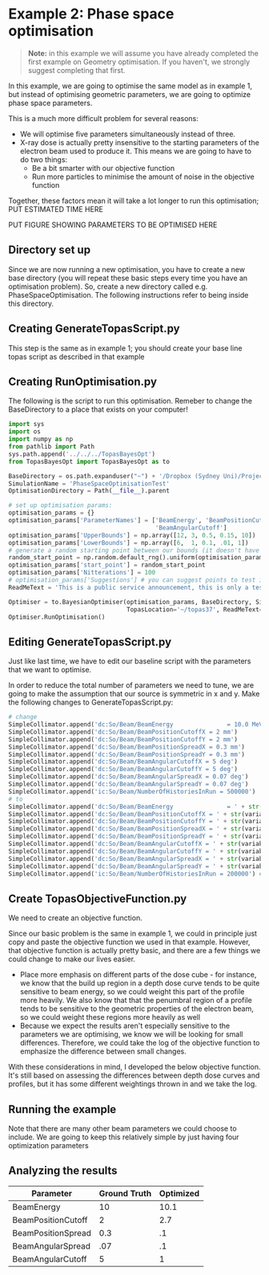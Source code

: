 # Example 2: Phase space optimisation

> **Note:** in this example we will assume you have already completed the first example on Geometry optimisation. If you haven't, we strongly suggest completing that first.

In this example, we are going to optimise the same model as in example 1, but instead of optimising geometric parameters, we are going to optimize phase space parameters.

This is a much more difficult problem for several reasons:

- We will optimise five parameters simultaneously instead of three. 
- X-ray dose is actually pretty insensitive to the starting parameters of the electron beam used to produce it. This means we are going to have to do two things:
  - Be a bit smarter with our objective function
  - Run more particles to minimise the amount of noise in the objective function

Together, these factors mean it will take a lot longer to run this optimisation; PUT ESTIMATED TIME HERE

PUT FIGURE SHOWING PARAMETERS TO BE OPTIMISED HERE

## Directory set up

Since we are now running a new optimisation, you have to create a new base directory (you will repeat these basic steps every time you have an optimisation problem). So, create a new directory called e.g. PhaseSpaceOptimisation. The following instructions refer to being inside this directory.

## Creating GenerateTopasScript.py

This step is the same as in example 1; you should create your base line topas script as described in that example

## Creating RunOptimisation.py

The following is the script to run this optimisation. Remeber to change the BaseDirectory to a place that exists on your computer!

```python
import sys
import os
import numpy as np
from pathlib import Path
sys.path.append('../../../TopasBayesOpt')
from TopasBayesOpt import TopasBayesOpt as to

BaseDirectory = os.path.expanduser("~") + '/Dropbox (Sydney Uni)/Projects/PhaserSims/topas'
SimulationName = 'PhaseSpaceOptimisationTest'
OptimisationDirectory = Path(__file__).parent

# set up optimisation params:
optimisation_params = {}
optimisation_params['ParameterNames'] = ['BeamEnergy', 'BeamPositionCutoff', 'BeamPositionSpread', 'BeamAngularSpread',
                                         'BeamAngularCutoff']
optimisation_params['UpperBounds'] = np.array([12, 3, 0.5, 0.15, 10])
optimisation_params['LowerBounds'] = np.array([6,  1, 0.1, .01, 1])
# generate a random starting point between our bounds (it doesn't have to be random, this is just for demonstration purposes)
random_start_point = np.random.default_rng().uniform(optimisation_params['LowerBounds'], optimisation_params['UpperBounds'])
optimisation_params['start_point'] = random_start_point
optimisation_params['Nitterations'] = 100
# optimisation_params['Suggestions'] # you can suggest points to test if you want - we won't here.
ReadMeText = 'This is a public service announcement, this is only a test'

Optimiser = to.BayesianOptimiser(optimisation_params, BaseDirectory, SimulationName, OptimisationDirectory,
                                 TopasLocation='~/topas37', ReadMeText=ReadMeText, Overwrite=True, length_scales=0.1)
Optimiser.RunOptimisation()
```



## Editing GenerateTopasScript.py

Just like last time, we have to edit our baseline script with the parameters that we want to optimise.

In order to reduce the total number of parameters we need to tune, we are going to make the assumption that our source is symmetric in x and y. Make the following changes to GenerateTopasScript.py:

```python
# change
SimpleCollimator.append('dc:So/Beam/BeamEnergy               = 10.0 MeV')
SimpleCollimator.append('dc:So/Beam/BeamPositionCutoffX = 2 mm')
SimpleCollimator.append('dc:So/Beam/BeamPositionCutoffY = 2 mm')
SimpleCollimator.append('dc:So/Beam/BeamPositionSpreadX = 0.3 mm')
SimpleCollimator.append('dc:So/Beam/BeamPositionSpreadY = 0.3 mm')
SimpleCollimator.append('dc:So/Beam/BeamAngularCutoffX = 5 deg')
SimpleCollimator.append('dc:So/Beam/BeamAngularCutoffY = 5 deg')
SimpleCollimator.append('dc:So/Beam/BeamAngularSpreadX = 0.07 deg')
SimpleCollimator.append('dc:So/Beam/BeamAngularSpreadY = 0.07 deg')
SimpleCollimator.append('ic:So/Beam/NumberOfHistoriesInRun = 500000')
# to
SimpleCollimator.append('dc:So/Beam/BeamEnergy               = ' + str(variable_dict['BeamEnergy']) + ' MeV')
SimpleCollimator.append('dc:So/Beam/BeamPositionCutoffX = ' + str(variable_dict['BeamPositionCutoff']) + ' mm')
SimpleCollimator.append('dc:So/Beam/BeamPositionCutoffY = ' + str(variable_dict['BeamPositionCutoff']) + ' mm')
SimpleCollimator.append('dc:So/Beam/BeamPositionSpreadX = ' + str(variable_dict['BeamPositionSpread']) + ' mm')
SimpleCollimator.append('dc:So/Beam/BeamPositionSpreadY = ' + str(variable_dict['BeamPositionSpread']) + ' mm')
SimpleCollimator.append('dc:So/Beam/BeamAngularCutoffX = ' + str(variable_dict['BeamPositionCutoff']) + ' deg')
SimpleCollimator.append('dc:So/Beam/BeamAngularCutoffY = ' + str(variable_dict['BeamPositionCutoff']) + ' deg')
SimpleCollimator.append('dc:So/Beam/BeamAngularSpreadX = ' + str(variable_dict['BeamAngularSpread']) + ' deg')
SimpleCollimator.append('dc:So/Beam/BeamAngularSpreadY = ' + str(variable_dict['BeamAngularSpread']) + ' deg')
SimpleCollimator.append('ic:So/Beam/NumberOfHistoriesInRun = 200000') # note we run more particles in this example because we are more sensitive to noise
```

## Create TopasObjectiveFunction.py

We need to create an objective function.

Since our basic problem is the same in example 1, we could in principle just copy and paste the objective function we used in that example. However, that objective function is actually pretty basic, and there are a few things we could change to make our lives easier.

- Place more emphasis on different parts of the dose cube - for instance, we know that the build up region in a depth dose curve tends to be quite sensitive to beam energy, so we could weight this part of the profile more heavily. We also know that that the penumbral region of a profile tends to be sensitive to the geometric properties of the electron beam, so we could weight these regions more heavily as well
- Because we expect the results aren't especially sensitive to the parameters we are optimising, we know we will be looking for small differences. Therefore, we could take the log of the objective function to emphasize the difference between small changes.

With these considerations in mind, I developed the below objective function. It's still based on assessing the differences between depth dose curves and profiles, but it has some different weightings thrown in and we take the log.

## Running the example



Note that there are many other beam parameters we could choose to include. 
We are going to keep this relatively simple by just having four optimization parameters

## Analyzing the results

| Parameter          | Ground Truth | Optimized |
| ------------------ | ------------ | --------- |
| BeamEnergy         | 10           | 10.1      |
| BeamPositionCutoff | 2            | 2.7       |
| BeamPositionSpread | 0.3          | .1        |
| BeamAngularSpread  | .07          | .1        |
| BeamAngularCutoff  | 5            | 1         |

